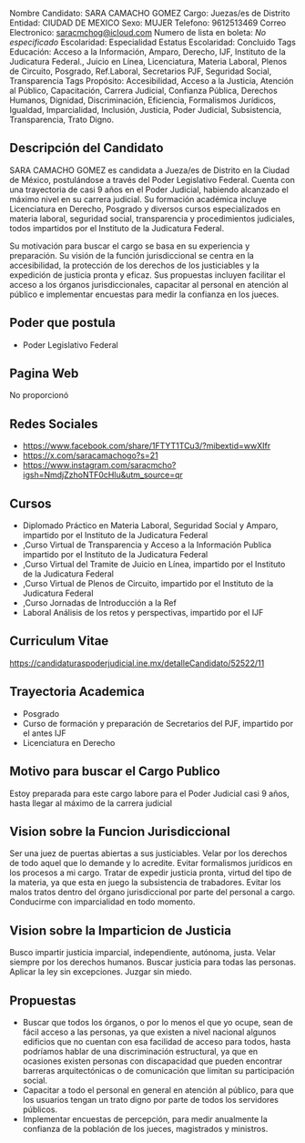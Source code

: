 Nombre Candidato: SARA CAMACHO GOMEZ
Cargo: Juezas/es de Distrito
Entidad: CIUDAD DE MEXICO
Sexo: MUJER
Telefono: 9612513469
Correo Electronico: saracmchog@icloud.com
Numero de lista en boleta: *No especificado*
Escolaridad: Especialidad
Estatus Escolaridad: Concluido
Tags Educación: Acceso a la Información, Amparo, Derecho, IJF, Instituto de la Judicatura Federal., Juicio en Línea, Licenciatura, Materia Laboral, Plenos de Circuito, Posgrado, Ref.Laboral, Secretarios PJF, Seguridad Social, Transparencia
Tags Propósito: Accesibilidad, Acceso a la Justicia, Atención al Público, Capacitación, Carrera Judicial, Confianza Pública, Derechos Humanos, Dignidad, Discriminación, Eficiencia, Formalismos Jurídicos, Igualdad, Imparcialidad, Inclusión, Justicia, Poder Judicial, Subsistencia, Transparencia, Trato Digno.


## Descripción del Candidato 

SARA CAMACHO GOMEZ es candidata a Jueza/es de Distrito en la Ciudad de México, postulándose a través del Poder Legislativo Federal. Cuenta con una trayectoria de casi 9 años en el Poder Judicial, habiendo alcanzado el máximo nivel en su carrera judicial. Su formación académica incluye Licenciatura en Derecho, Posgrado y diversos cursos especializados en materia laboral, seguridad social, transparencia y procedimientos judiciales, todos impartidos por el Instituto de la Judicatura Federal.

Su motivación para buscar el cargo se basa en su experiencia y preparación.  Su visión de la función jurisdiccional se centra en la accesibilidad, la protección de los derechos de los justiciables y la expedición de justicia pronta y eficaz. Sus propuestas incluyen facilitar el acceso a los órganos jurisdiccionales, capacitar al personal en atención al público e implementar encuestas para medir la confianza en los jueces.


## Poder que postula

- Poder Legislativo Federal


## Pagina Web

No proporcionó


## Redes Sociales

- https://www.facebook.com/share/1FTYT1TCu3/?mibextid=wwXIfr
- https://x.com/saracamachogo?s=21
- https://www.instagram.com/saracmcho?igsh=NmdjZzhoNTF0cHlu&utm_source=qr


## Cursos

- Diplomado Práctico en Materia Laboral, Seguridad Social y Amparo, impartido por el Instituto de la Judicatura Federal
- ,Curso Virtual de Transparencia y Acceso a la Información Publica impartido por el Instituto de la Judicatura Federal
- ,Curso Virtual del Tramite de Juicio en Línea, impartido por el Instituto de la Judicatura Federal
- ,Curso Virtual de Plenos de Circuito, impartido por el Instituto de la Judicatura Federal
- ,Curso Jornadas de Introducción a la Ref
- Laboral Análisis de los retos y perspectivas, impartido por el IJF


## Curriculum Vitae

https://candidaturaspoderjudicial.ine.mx/detalleCandidato/52522/11


## Trayectoria Academica

- Posgrado
- Curso de formación y preparación de Secretarios del PJF, impartido por el antes IJF
- Licenciatura en Derecho


## Motivo para buscar el Cargo Publico

Estoy preparada para este cargo labore para el Poder Judicial casi 9 años, hasta llegar al máximo de la carrera judicial


## Vision sobre la Funcion Jurisdiccional

Ser una juez de puertas abiertas a sus justiciables. Velar por los derechos de todo aquel que lo demande y lo acredite. Evitar formalismos jurídicos en los procesos a mi cargo. Tratar de expedir justicia pronta, virtud del tipo de la materia, ya que esta en juego la subsistencia de trabadores. Evitar los malos tratos dentro del órgano jurisdiccional por parte del personal a cargo. Conducirme con imparcialidad en todo momento.


## Vision sobre la Imparticion de Justicia

Busco impartir justicia imparcial, independiente, autónoma, justa. Velar siempre por los derechos humanos. Buscar justicia para todas las personas. Aplicar la ley sin excepciones. Juzgar sin miedo.


## Propuestas

- Buscar que todos los órganos, o por lo menos el que yo ocupe, sean de fácil acceso a las personas, ya que existen a nivel nacional algunos edificios que no cuentan con esa facilidad de acceso para todos, hasta podríamos hablar de una discriminación estructural, ya que en ocasiones existen personas con discapacidad que pueden encontrar barreras arquitectónicas o de comunicación que limitan su participación social.
- Capacitar a todo el personal en general en atención al público, para que los usuarios tengan un trato digno por parte de todos los servidores públicos.
- Implementar encuestas de percepción, para medir anualmente la confianza de la población de los jueces, magistrados y ministros.

